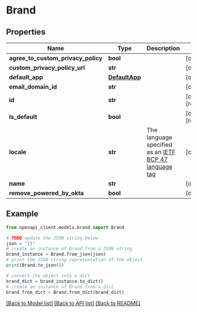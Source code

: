 # Brand


## Properties

Name | Type | Description | Notes
------------ | ------------- | ------------- | -------------
**agree_to_custom_privacy_policy** | **bool** |  | [optional] 
**custom_privacy_policy_url** | **str** |  | [optional] 
**default_app** | [**DefaultApp**](DefaultApp.md) |  | [optional] 
**email_domain_id** | **str** |  | [optional] 
**id** | **str** |  | [optional] [readonly] 
**is_default** | **bool** |  | [optional] [readonly] 
**locale** | **str** | The language specified as an [IETF BCP 47 language tag](https://datatracker.ietf.org/doc/html/rfc5646) | [optional] 
**name** | **str** |  | [optional] 
**remove_powered_by_okta** | **bool** |  | [optional] 

## Example

```python
from openapi_client.models.brand import Brand

# TODO update the JSON string below
json = "{}"
# create an instance of Brand from a JSON string
brand_instance = Brand.from_json(json)
# print the JSON string representation of the object
print(Brand.to_json())

# convert the object into a dict
brand_dict = brand_instance.to_dict()
# create an instance of Brand from a dict
brand_from_dict = Brand.from_dict(brand_dict)
```
[[Back to Model list]](../README.md#documentation-for-models) [[Back to API list]](../README.md#documentation-for-api-endpoints) [[Back to README]](../README.md)



